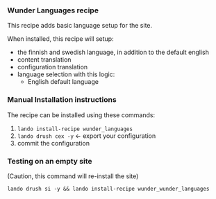 ### Wunder Languages recipe

This recipe adds basic language setup for the site.

When installed, this recipe will setup:

* the finnish and swedish language, in addition to the default english
* content translation
* configuration translation
* language selection with this logic:
  * English default language

### Manual Installation instructions

The recipe can be installed using these commands:

1. `lando install-recipe wunder_languages`
2. `lando drush cex -y` <- export your configuration
3. commit the configuration

### Testing on an empty site

(Caution, this command will re-install the site)

```shell
lando drush si -y && lando install-recipe wunder_wunder_languages
```
